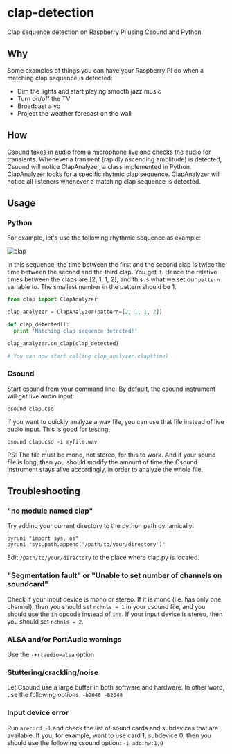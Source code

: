 # clap-detection
Clap sequence detection on Raspberry Pi using Csound and Python

## Why

Some examples of things you can have your Raspberry Pi do when a matching clap sequence is detected:

* Dim the lights and start playing smooth jazz music
* Turn on/off the TV
* Broadcast a yo
* Project the weather forecast on the wall

## How

Csound takes in audio from a microphone live and checks the audio for transients. Whenever a transient (rapidly ascending amplitude) is detected, Csound will notice ClapAnalyzer, a class implemented in Python. ClapAnalyzer looks for a specific rhytmic clap sequence. ClapAnalyzer will notice all listeners whenever a matching clap sequence is detected.

## Usage

### Python

For example, let's use the following rhythmic sequence as example:

![clap](https://cloud.githubusercontent.com/assets/1470603/9700905/a6de8d6a-5415-11e5-81f6-f81e4034a939.png)

In this sequence, the time between the first and the second clap is twice the time between the second and the third clap. You get it. Hence the relative times between the claps are [2, 1, 1, 2], and this is what we set our `pattern` variable to. The smallest number in the pattern should be 1.

```python
from clap import ClapAnalyzer

clap_analyzer = ClapAnalyzer(pattern=[2, 1, 1, 2])

def clap_detected():
  print 'Matching clap sequence detected!'

clap_analyzer.on_clap(clap_detected)

# You can now start calling clap_analyzer.clap(time)
```

### Csound

Start csound from your command line. By default, the csound instrument will get live audio input:

`csound clap.csd`

If you want to quickly analyze a wav file, you can use that file instead of live audio input. This is good for testing:

`csound clap.csd -i myfile.wav`

PS: The file must be mono, not stereo, for this to work. And if your sound file is long, then you should modify the amount of time the Csound instrument stays alive accordingly, in order to analyze the whole file.

## Troubleshooting

### "no module named clap"

Try adding your current directory to the python path dynamically:

```
pyruni "import sys, os"
pyruni "sys.path.append('/path/to/your/directory')"
```

Edit `/path/to/your/directory` to the place where clap.py is located.

### "Segmentation fault" or "Unable to set number of channels on soundcard"

Check if your input device is mono or stereo. If it is mono (i.e. has only one channel), then you should set `nchnls = 1` in your csound file, and you should use the `in` opcode instead of `ins`. If your input device is stereo, then you should set `nchnls = 2`.

### ALSA and/or PortAudio warnings

Use the `-+rtaudio=alsa` option

### Stuttering/crackling/noise

Let Csound use a large buffer in both software and hardware. In other word, use the following options: `-b2048 -B2048`

### Input device error

Run `arecord -l` and check the list of sound cards and subdevices that are available. If you, for example, want to use card 1, subdevice 0, then you should use the following csound option: `-i adc:hw:1,0`
